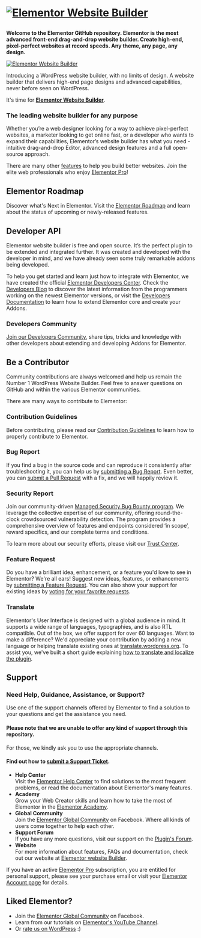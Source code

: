# <p><a href="https://elemn.to/gh-to-elementor"><img src="https://i.imgur.com/0Guj2pn.png?1" alt="Elementor Website Builder"></a></p>

**Welcome to the Elementor GitHub repository. Elementor is the most advanced front-end drag-and-drop website builder. Create high-end, pixel-perfect websites at record speeds. Any theme, any page, any design.**

<p><a href="https://elemn.to/gh-to-elementor"><img src="https://ps.w.org/elementor/assets/screenshot-1.gif" alt="Elementor Website Builder"></a></p>

Introducing a WordPress website builder, with no limits of design. A website builder that delivers high-end page designs and advanced capabilities, never before seen on WordPress.

It's time for **[Elementor Website Builder](https://elemn.to/gh-to-elementor)**.

### The leading website builder for any purpose

Whether you’re a web designer looking for a way to achieve pixel-perfect websites, a marketer looking to get online fast, or a developer who wants to expand their capabilities, Elementor’s website builder has what you need - intuitive drag-and-drop Editor, advanced design features and a full open-source approach.

There are many other [features](https://elemn.to/gh-to-features) to help you build better websites. Join the elite web professionals who enjoy [Elementor Pro](https://elemn.to/gh-to-elementor-pro)!

## Elementor Roadmap

Discover what's Next in Elementor. Visit the [Elementor Roadmap](https://elemn.to/gh-to-roadmap) and learn about the status of upcoming or newly-released features.

## Developer API

Elementor website builder is free and open source. It’s the perfect plugin to be extended and integrated further. It was created and developed with the developer in mind, and we have already seen some truly remarkable addons being developed.

To help you get started and learn just how to integrate with Elementor, we have created the official [Elementor Developers Center](https://elemn.to/gh-to-dev-center). Check the [Developers Blog](https://elemn.to/gh-to-dev-blog) to discover the latest information from the programmers working on the newest Elementor versions, or visit the [Developers Documentation](https://elemn.to/gh-to-dev-docs) to learn how to extend Elementor core and create your Addons.

### Developers Community

[Join our Developers Community](https://elemn.to/dev-community), share tips, tricks and knowledge with other developers about extending and developing Addons for Elementor.

## Be a Contributor

Community contributions are always welcomed and help us remain the Number 1 WordPress Website Builder. Feel free to answer questions on GitHub and within the various Elementor communities.

There are many ways to contribute to Elementor:

### Contribution Guidelines

Before contributing, please read our [Contribution Guidelines](https://elemn.to/gh-contributing) to learn how to properly contribute to Elementor.

### Bug Report

If you find a bug in the source code and can reproduce it consistently after troubleshooting it, you can help us by [submitting a Bug Report](https://elemn.to/gh-new-bug-report). Even better, you can [submit a Pull Request](https://elemn.to/gh-new-pr) with a fix, and we will happily review it.

### Security Report

Join our community-driven [Managed Security Bug Bounty program](https://elemn.to/bug-bounty). We leverage the collective expertise of our community, offering round-the-clock crowdsourced vulnerability detection. The program provides a comprehensive overview of features and endpoints considered ‘in scope’, reward specifics, and our complete terms and conditions.

To learn more about our security efforts, please visit our [Trust Center](https://elemn.to/gh-to-trust-center).

### Feature Request

Do you have a brilliant idea, enhancement, or a feature you'd love to see in Elementor? We're all ears!
Suggest new ideas, features, or enhancements by [submitting a Feature Request](https://elemn.to/gh-new-feature-request).
You can also show your support for existing ideas by [voting for your favorite requests](https://elemn.to/gh-feature-requests).

### Translate

Elementor's User Interface is designed with a global audience in mind. It supports a wide range of languages, typographies, and is also RTL compatible. Out of the box, we offer support for over 60 languages.
Want to make a difference? We'd appreciate your contribution by adding a new language or helping translate existing ones at [translate.wordpress.org](https://elemn.to/transate-repo). To assist you, we've built a short guide explaining [how to translate and localize the plugin](https://elemn.to/gh-to-help-localize-elementor).

## Support

### Need Help, Guidance, Assistance, or Support?

Use one of the support channels offered by Elementor to find a solution to your questions and get the assistance you need.

#### Please note that we are unable to offer any kind of support through this repository.

For those, we kindly ask you to use the appropriate channels.

#### Find out how to [submit a Support Ticket](https://elemn.to/support-ticket).

-   **Help Center** <br>Visit the [Elementor Help Center](https://elemn.to/gh-to-help-center) to find solutions to the most frequent problems, or read the documentation about Elementor's many features.
-   **Academy** <br>Grow your Web Creator skills and learn how to take the most of Elementor in the [Elementor Academy](https://elemn.to/gh-to-academy).
-   **Global Community** <br>Join the [Elementor Global Community](https://elemn.to/community-on-fb) on Facebook. Where all kinds of users come together to help each other.
-   **Support Forum** <br>If you have any more questions, visit our support on the [Plugin's Forum](https://elemn.to/wp-support-forum).
-   **Website** <br>For more information about features, FAQs and documentation, check out our website at [Elementor website Builder](https://elemn.to/gh-to-elementor).

If you have an active [Elementor Pro](https://elemn.to/gh-to-elementor-pro) subscription, you are entitled for personal support, please see your purchase email or visit your [Elementor Account page](https://elemn.to/my-elementor) for details.

## Liked Elementor?

-   Join the [Elementor Global Community](https://elemn.to/community-on-fb) on Facebook.
-   Learn from our tutorials on [Elementor's YouTube Channel](https://elemn.to/yt).
-   Or [rate us on WordPress](https://wordpress.org/support/plugin/elementor/reviews/?filter=5/#new-post) :)
